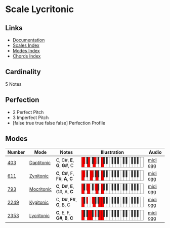 # Scale Lycritonic

## Links

- [Documentation](index.md)
- [Scales Index](Scales.md)
- [Modes Index](Modes.md)
- [Chords Index](Chords.md)

## Cardinality

5 Notes

## Perfection

- 2 Perfect Pitch
- 3 Imperfect Pitch
- [false true true false false] Perfection Profile

## Modes

| Number | Mode | Notes | Illustration | Audio |
|--------|------|-------|--------------|-------|
| [403](https://ianring.com/musictheory/scales/403) | [Daptitonic](ModeDaptitonic.md) | C, C#, **E**, **G**, **G#**, C | ![CNaturalDaptitonic](ModeCNaturalDaptitonic.png) | [midi](ModeCNaturalDaptitonic.mid) [ogg](ModeCNaturalDaptitonic.ogg) | 
| [611](https://ianring.com/musictheory/scales/611) | [Zynitonic](ModeZynitonic.md) | **C**, **C#**, F, F#, **A**, **C** | ![CNaturalZynitonic](ModeCNaturalZynitonic.png) | [midi](ModeCNaturalZynitonic.mid) [ogg](ModeCNaturalZynitonic.ogg) | 
| [793](https://ianring.com/musictheory/scales/793) | [Mocritonic](ModeMocritonic.md) | **C**, **D#**, **E**, G#, A, **C** | ![CNaturalMocritonic](ModeCNaturalMocritonic.png) | [midi](ModeCNaturalMocritonic.mid) [ogg](ModeCNaturalMocritonic.ogg) | 
| [2249](https://ianring.com/musictheory/scales/2249) | [Kygitonic](ModeKygitonic.md) | C, **D#**, **F#**, **G**, B, C | ![CNaturalKygitonic](ModeCNaturalKygitonic.png) | [midi](ModeCNaturalKygitonic.mid) [ogg](ModeCNaturalKygitonic.ogg) | 
| [2353](https://ianring.com/musictheory/scales/2353) | [Lycritonic](ModeLycritonic.md) | **C**, E, F, **G#**, **B**, **C** | ![CNaturalLycritonic](ModeCNaturalLycritonic.png) | [midi](ModeCNaturalLycritonic.mid) [ogg](ModeCNaturalLycritonic.ogg) | 
